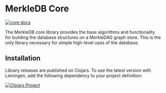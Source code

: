 MerkleDB Core
=============

[![core docs](https://img.shields.io/badge/doc-core-blue.svg)](https://greglook.github.io/merkle-db/codox/core/)

The MerkleDB core library provides the base algorithms and functionality for
building the database structures on a MerkleDAG graph store. This is the only
library necessary for simple high-level uses of the database.


## Installation

Library releases are published on Clojars. To use the latest version with
Leiningen, add the following dependency to your project definition:

[![Clojars Project](http://clojars.org/merkle-db/merkle-db-core/latest-version.svg)](http://clojars.org/merkle-db/merkle-db-core)
